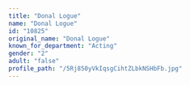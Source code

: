 ```yaml
---
title: "Donal Logue"
name: "Donal Logue"
id: "10825"
original_name: "Donal Logue"
known_for_department: "Acting"
gender: "2"
adult: "false"
profile_path: "/5Rj850yVkIqsgCihtZLbkNSHbFb.jpg"
---
```


